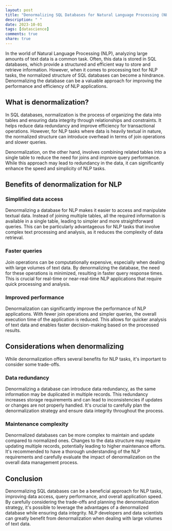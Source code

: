 ```yaml
---
layout: post
title: "Denormalizing SQL Databases for Natural Language Processing (NLP)"
description: " "
date: 2023-10-01
tags: [datascience]
comments: true
share: true
---
```


In the world of Natural Language Processing (NLP), analyzing large amounts of text data is a common task. Often, this data is stored in SQL databases, which provide a structured and efficient way to store and retrieve information. However, when it comes to processing text for NLP tasks, the normalized structure of SQL databases can become a hindrance. Denormalizing the database can be a valuable approach for improving the performance and efficiency of NLP applications.

## What is denormalization?

In SQL databases, normalization is the process of organizing the data into tables and ensuring data integrity through relationships and constraints. It helps reduce data redundancy and improve efficiency for transactional operations. However, for NLP tasks where data is heavily textual in nature, the normalized structure can introduce overhead in terms of join operations and slower queries.

Denormalization, on the other hand, involves combining related tables into a single table to reduce the need for joins and improve query performance. While this approach may lead to redundancy in the data, it can significantly enhance the speed and simplicity of NLP tasks.

## Benefits of denormalization for NLP

### Simplified data access

Denormalizing a database for NLP makes it easier to access and manipulate textual data. Instead of joining multiple tables, all the required information is available in a single table, leading to simpler and more straightforward queries. This can be particularly advantageous for NLP tasks that involve complex text processing and analysis, as it reduces the complexity of data retrieval.

### Faster queries

Join operations can be computationally expensive, especially when dealing with large volumes of text data. By denormalizing the database, the need for these operations is minimized, resulting in faster query response times. This is crucial for real-time or near-real-time NLP applications that require quick processing and analysis.

### Improved performance

Denormalization can significantly improve the performance of NLP applications. With fewer join operations and simpler queries, the overall execution time of the application is reduced. This allows for quicker analysis of text data and enables faster decision-making based on the processed results.

## Considerations when denormalizing

While denormalization offers several benefits for NLP tasks, it's important to consider some trade-offs.

### Data redundancy

Denormalizing a database can introduce data redundancy, as the same information may be duplicated in multiple records. This redundancy increases storage requirements and can lead to inconsistencies if updates or changes are not properly handled. It's crucial to carefully plan the denormalization strategy and ensure data integrity throughout the process.

### Maintenance complexity

Denormalized databases can be more complex to maintain and update compared to normalized ones. Changes to the data structure may require updating multiple records, potentially leading to higher maintenance efforts. It's recommended to have a thorough understanding of the NLP requirements and carefully evaluate the impact of denormalization on the overall data management process.

## Conclusion

Denormalizing SQL databases can be a beneficial approach for NLP tasks, improving data access, query performance, and overall application speed. By carefully considering the trade-offs and planning the denormalization strategy, it's possible to leverage the advantages of a denormalized database while ensuring data integrity. NLP developers and data scientists can greatly benefit from denormalization when dealing with large volumes of text data.